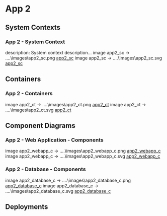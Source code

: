 # App 2

## System Contexts

### App 2 - System Context

description: System context description...
image app2_sc -> ..\..\images\app2_sc.png
[app2_sc](..\..\images\app2_sc.png)
image app2_sc -> ..\..\images\app2_sc.svg
[app2_sc](..\..\images\app2_sc.svg)

## Containers

### App 2 - Containers

image app2_ct -> ..\..\images\app2_ct.png
[app2_ct](..\..\images\app2_ct.png)
image app2_ct -> ..\..\images\app2_ct.svg
[app2_ct](..\..\images\app2_ct.svg)

## Component Diagrams

### App 2 - Web Application - Components

image app2_webapp_c -> ..\..\images\app2_webapp_c.png
[app2_webapp_c](..\..\images\app2_webapp_c.png)
image app2_webapp_c -> ..\..\images\app2_webapp_c.svg
[app2_webapp_c](..\..\images\app2_webapp_c.svg)
### App 2 - Database - Components

image app2_database_c -> ..\..\images\app2_database_c.png
[app2_database_c](..\..\images\app2_database_c.png)
image app2_database_c -> ..\..\images\app2_database_c.svg
[app2_database_c](..\..\images\app2_database_c.svg)

## Deployments


